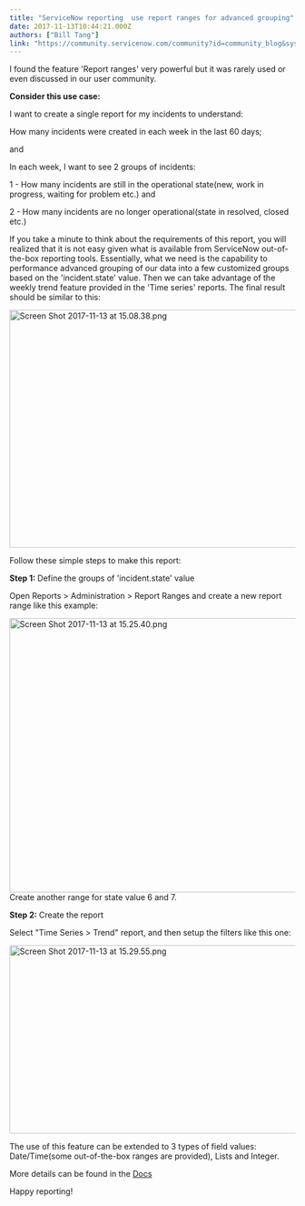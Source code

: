 ```yaml
---
title: "ServiceNow reporting  use report ranges for advanced grouping"
date: 2017-11-13T10:44:21.000Z
authors: ["Bill Tang"]
link: "https://community.servicenow.com/community?id=community_blog&sys_id=b11e226ddbd0dbc01dcaf3231f961988"
---
```

<p>I found the feature 'Report ranges' very powerful but it was rarely used or even discussed in our user community.</p><p></p><p><strong>Consider this use case:</strong></p><p></p><p>I want to create a single report for my incidents to understand:</p><p>How many incidents were created in each week in the last 60 days;</p><p>and</p><p>In each week, I want to see 2 groups of incidents:</p><p>1 - How many incidents are still in the operational state(new, work in progress, waiting for problem etc.) and</p><p>2 - How many incidents are no longer operational(state in resolved, closed etc.)</p><p></p><p>If you take a minute to think about the requirements of this report, you will realized that it is not easy given what is available from ServiceNow out-of-the-box reporting tools. Essentially, what we need is the capability to performance advanced grouping of our data into a few customized groups based on the 'incident.state' value. Then we can take advantage of the weekly trend feature provided in the 'Time series' reports. The final result should be similar to this:</p><p><img   alt="Screen Shot 2017-11-13 at 15.08.38.png" class="image-1 jive-image" height="418" src="69ba3379db545fc068c1fb651f9619cb.iix" style="width: 512px; height: 417.858px; display: block; margin-left: auto; margin-right: auto;" width="512"/></p><p></p><p>Follow these simple steps to make this report:</p><p></p><p><strong>Step 1:</strong> Define the groups of 'incident.state' value</p><p>Open <span class="ph cmd"><span class="ph menucascade"><span class="ph uicontrol">Reports</span> &gt; <span class="ph uicontrol">Administration</span> &gt; <span class="ph uicontrol">Report Ranges and create a new report range like this example:</span></span></span></p><p><span class="ph cmd"><span class="ph menucascade"><span class="ph uicontrol"><img   alt="Screen Shot 2017-11-13 at 15.25.40.png" class="image-2 jive-image" src="6cb8158edb90d7041dcaf3231f9619f9.iix" style="width: 620px; height: 482px; float: left;"/></span></span></span></p><p></p><p><span class="ph cmd"><span class="ph menucascade"><span class="ph uicontrol"></span></span></span></p><p><span class="ph cmd"><span class="ph menucascade"><span class="ph uicontrol"></span></span></span></p><p><span class="ph cmd"><span class="ph menucascade"><span class="ph uicontrol"></span></span></span></p><p><span class="ph cmd"><span class="ph menucascade"><span class="ph uicontrol"></span></span></span></p><p><span class="ph cmd"><span class="ph menucascade"><span class="ph uicontrol"></span></span></span></p><p><span class="ph cmd"><span class="ph menucascade"><span class="ph uicontrol"></span></span></span></p><p><span class="ph cmd"><span class="ph menucascade"><span class="ph uicontrol"></span></span></span></p><p><span class="ph cmd"><span class="ph menucascade"><span class="ph uicontrol"></span></span></span></p><p><span class="ph cmd"><span class="ph menucascade"><span class="ph uicontrol"></span></span></span></p><p><span class="ph cmd"><span class="ph menucascade"><span class="ph uicontrol"></span></span></span></p><p><span class="ph cmd"><span class="ph menucascade"><span class="ph uicontrol"></span></span></span></p><p><span class="ph cmd"><span class="ph menucascade"><span class="ph uicontrol"></span></span></span></p><p><span class="ph cmd"><span class="ph menucascade"><span class="ph uicontrol"></span></span></span></p><p><span class="ph cmd"><span class="ph menucascade"><span class="ph uicontrol"></span></span></span></p><p><span class="ph cmd"><span class="ph menucascade"><span class="ph uicontrol"></span></span></span></p><p><span class="ph cmd"><span class="ph menucascade"><span class="ph uicontrol"></span></span></span></p><p><span class="ph cmd"><span class="ph menucascade"><span class="ph uicontrol"></span></span></span></p><p><span class="ph cmd"><span class="ph menucascade"><span class="ph uicontrol"></span></span></span></p><p><span class="ph cmd"><span class="ph menucascade"><span class="ph uicontrol"></span></span></span></p><p><span class="ph cmd"><span class="ph menucascade"><span class="ph uicontrol"></span></span></span></p><p><span class="ph cmd"><span class="ph menucascade"><span class="ph uicontrol"></span></span></span></p><p><span class="ph cmd"><span class="ph menucascade"><span class="ph uicontrol"></span></span></span></p><p><span class="ph cmd"><span class="ph menucascade"><span class="ph uicontrol"></span></span></span></p><p><span class="ph cmd"><span class="ph menucascade"><span class="ph uicontrol"></span></span></span></p><p><span class="ph cmd"><span class="ph menucascade"><span class="ph uicontrol"></span></span></span></p><p><span class="ph cmd"><span class="ph menucascade"><span class="ph uicontrol">Create another range for state value 6 and 7.</span></span></span></p><p></p><p><span class="ph cmd"><span class="ph menucascade"><span class="ph uicontrol"></span></span></span></p><p><span class="ph cmd"><span class="ph menucascade"><span class="ph uicontrol"><strong>Step 2:</strong> Create the report</span></span></span></p><p><span class="ph cmd"><span class="ph menucascade"><span class="ph uicontrol">Select "Time Series &gt; Trend" report, and then setup the filters like this one:</span></span></span></p><p><span class="ph cmd"><span class="ph menucascade"><span class="ph uicontrol"><img   alt="Screen Shot 2017-11-13 at 15.29.55.png" class="image-3 jive-image" height="331" src="db54748edb1cdfc03eb27a9e0f961944.iix" style="width: 905px; height: 331.347px;" width="905"/></span></span></span></p><p></p><p>The use of this feature can be extended to 3 types of field values: Date/Time(some out-of-the-box ranges are provided), Lists and Integer.</p><p></p><p>More details can be found in the <a title="ocs.servicenow.com/bundle/jakarta-performance-analytics-and-reporting/page/use/reporting/concept/c_ReportRanges.html" href="https://docs.servicenow.com/bundle/jakarta-performance-analytics-and-reporting/page/use/reporting/concept/c_ReportRanges.html">Docs</a></p><p></p><p>Happy reporting!</p>